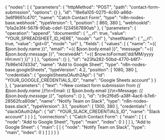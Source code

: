 {
  "nodes": [
    {
      "parameters": {
        "httpMethod": "POST",
        "path": "contact-form-submission",
        "options": {}
      },
      "id": "18e6a105-0275-4c60-a86d-3e6f9661c470",
      "name": "Catch Contact Form",
      "type": "n8n-nodes-base.webhook",
      "typeVersion": 1,
      "position": [
        860,
        380
      ],
      "webhookId": "b1a2e3f4-5678-90ab-cdef-1234567890ab"
    },
    {
      "parameters": {
        "operation": "append",
        "documentId": {
          "__rl": true,
          "value": "YOUR_SPREADSHEET_ID_HERE",
          "mode": "url"
        },
        "sheetName": {
          "__rl": true,
          "value": "gid=0",
          "mode": "url"
        },
        "fields": {
          "values": [
            {
              "name": "={{ $json.body.name }}",
              "email": "={{ $json.body.email }}",
              "message": "={{ $json.body.message }}",
              "receivedAt": "={{ $now.toFormat('dd/MM/yyyy HH:mm') }}"
            }
          ]
        },
        "options": {}
      },
      "id": "e23fa282-50bd-4770-b6f7-7b96e147d33d",
      "name": "Add to Google Sheet",
      "type": "n8n-nodes-base.googleSheets",
      "typeVersion": 4.2,
      "position": [
        1080,
        380
      ],
      "credentials": {
        "googleSheetsOAuth2Api": {
          "id": "YOUR_GOOGLE_CREDENTIALS_ID",
          "name": "Google Sheets account"
        }
      }
    },
    {
      "parameters": {
        "text": "=New contact form submission from *{{ $json.body.name }}*!\n>Email: {{ $json.body.email }}\n>Message: _{{ $json.body.message }}_",
        "options": {}
      },
      "id": "c9c2f6d5-a38f-4ac6-b7e6-28562fca80de",
      "name": "Notify Team on Slack",
      "type": "n8n-nodes-base.slack",
      "typeVersion": 3.1,
      "position": [
        1300,
        380
      ],
      "credentials": {
        "slackOAuth2Api": {
          "id": "YOUR_SLACK_CREDENTIALS_ID",
          "name": "Slack account"
        }
      }
    }
  ],
  "connections": {
    "Catch Contact Form": {
      "main": [
        [
          {
            "node": "Add to Google Sheet",
            "type": "main",
            "index": 0
          }
        ]
      ]
    },
    "Add to Google Sheet": {
      "main": [
        [
          {
            "node": "Notify Team on Slack",
            "type": "main",
            "index": 0
          }
        ]
      ]
    }
  }
}
